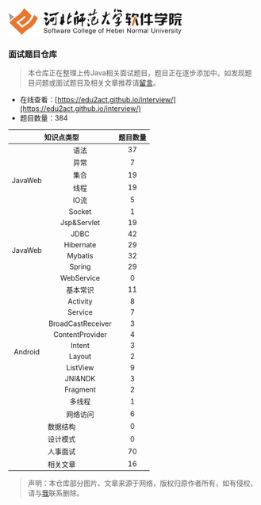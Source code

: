 <div align="center" style="width:350px;"><img src="./images/logo.png" /></div>

### 面试题目仓库

> 本仓库正在整理上传Java相关面试题目，题目正在逐步添加中。如发现题目问题或面试题目及相关文章推荐请[留言](https://github.com/edu2act/interview/issues)。

- 在线查看：[https://edu2act.github.io/interview/](https://edu2act.github.io/interview/)
- 题目数量：384

<table> 
  <thead> 
    <tr> 
      <th colspan="2" style="text-align:center">知识点类型</th> 
      <th style="text-align:center">题目数量</th> 
    </tr> 
  </thead> 
  <tbody>
    <tr> 
      <td rowspan="6" style="text-align:center">JavaWeb</td>
      <td style="text-align:center">语法</td> 
      <td style="text-align:center">37</td> 
    </tr> 
    <tr> 
      <td style="text-align:center">异常</td> 
      <td style="text-align:center">7</td> 
    </tr> 
    <tr> 
      <td style="text-align:center">集合</td> 
      <td style="text-align:center">19</td> 
    </tr> 
    <tr> 
      <td style="text-align:center">线程</td> 
      <td style="text-align:center">19</td> 
    </tr> 
    <tr> 
      <td style="text-align:center">IO流</td> 
      <td style="text-align:center">5</td> 
    </tr> 
    <tr> 
      <td style="text-align:center">Socket</td> 
      <td style="text-align:center">1</td> 
    </tr> 
    <tr> 
      <td rowspan="6" style="text-align:center">JavaWeb</td>
      <td style="text-align:center">Jsp&amp;Servlet</td> 
      <td style="text-align:center">19</td> 
    </tr> 
    <tr> 
      <td style="text-align:center">JDBC</td> 
      <td style="text-align:center">42</td> 
    </tr> 
    <tr> 
      <td style="text-align:center">Hibernate</td> 
      <td style="text-align:center">29</td> 
    </tr> 
    <tr> 
      <td style="text-align:center">Mybatis</td> 
      <td style="text-align:center">32</td> 
    </tr> 
    <tr> 
      <td style="text-align:center">Spring</td> 
      <td style="text-align:center">29</td> 
    </tr> 
    <tr> 
      <td style="text-align:center">WebService</td> 
      <td style="text-align:center">0</td> 
    </tr> 
    <tr> 
      <td rowspan="12" style="text-align:center">Android</td>
      <td style="text-align:center">基本常识</td> 
      <td style="text-align:center">11</td> 
    </tr> 
    <tr> 
      <td style="text-align:center">Activity</td> 
      <td style="text-align:center">8</td> 
    </tr> 
    <tr> 
      <td style="text-align:center">Service</td> 
      <td style="text-align:center">7</td> 
    </tr> 
    <tr> 
      <td style="text-align:center">BroadCastReceiver</td> 
      <td style="text-align:center">3</td> 
    </tr> 
    <tr> 
      <td style="text-align:center">ContentProvider</td> 
      <td style="text-align:center">4</td> 
    </tr> 
    <tr> 
      <td style="text-align:center">Intent</td> 
      <td style="text-align:center">3</td> 
    </tr> 
    <tr> 
      <td style="text-align:center">Layout</td> 
      <td style="text-align:center">2</td> 
    </tr> 
    <tr> 
      <td style="text-align:center">ListView</td> 
      <td style="text-align:center">9</td> 
    </tr> 
    <tr> 
      <td style="text-align:center">JNI&amp;NDK</td> 
      <td style="text-align:center">3</td> 
    </tr> 
    <tr> 
      <td style="text-align:center">Fragment</td> 
      <td style="text-align:center">2</td> 
    </tr> 
    <tr> 
      <td style="text-align:center">多线程</td> 
      <td style="text-align:center">1</td> 
    </tr> 
    <tr> 
      <td style="text-align:center">网络访问</td> 
      <td style="text-align:center">6</td> 
    </tr> 
    <tr> 
     <td colspan="2" style="text-align:center">数据结构</td> 
      <td style="text-align:center">0</td> 
    </tr> 
    <tr> 
      <td colspan="2" style="text-align:center">设计模式</td> 
      <td style="text-align:center">0</td> 
    </tr> 
    <tr> 
      <td colspan="2" style="text-align:center">人事面试</td> 
      <td style="text-align:center">70</td> 
    </tr> 
    <tr> 
      <td colspan="2" style="text-align:center">相关文章</td> 
      <td style="text-align:center">16</td> 
    </tr> 
  </tbody> 
</table>



> 声明：本仓库部分图片、文章来源于网络，版权归原作者所有，如有侵权，请与[我](https://github.com/eetze)联系删除。